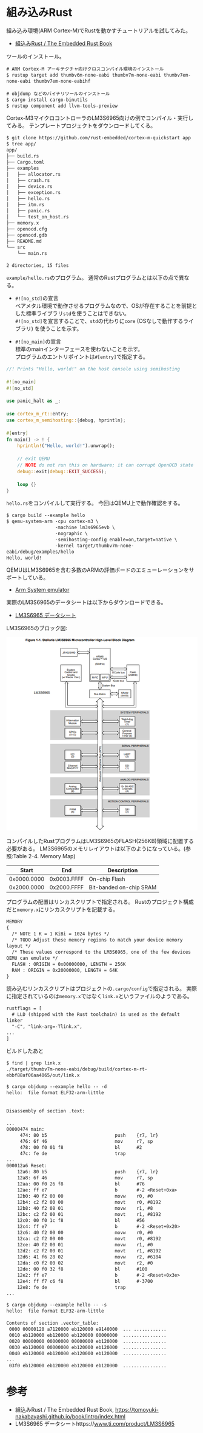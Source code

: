 # 組み込みRust

組み込み環境(ARM Cortex-M)でRustを動かすチュートリアルを試してみた。

- [組込みRust / The Embedded Rust Book](https://tomoyuki-nakabayashi.github.io/book/intro/index.html)

ツールのインストール。

```
# ARM Cortex-M アーキテクチャ向けクロスコンパイル環境のインストール
$ rustup target add thumbv6m-none-eabi thumbv7m-none-eabi thumbv7em-none-eabi thumbv7em-none-eabihf

# objdump などのバイナリツールのインストール
$ cargo install cargo-binutils
$ rustup component add llvm-tools-preview
```

Cortex-M3マイクロコントローラのLM3S6965向けの例でコンパイル・実行してみる。
テンプレートプロジェクトをダウンロードしてくる。

```
$ git clone https://github.com/rust-embedded/cortex-m-quickstart app
$ tree app/
app/
├── build.rs
├── Cargo.toml
├── examples
│   ├── allocator.rs
│   ├── crash.rs
│   ├── device.rs
│   ├── exception.rs
│   ├── hello.rs
│   ├── itm.rs
│   ├── panic.rs
│   └── test_on_host.rs
├── memory.x
├── openocd.cfg
├── openocd.gdb
├── README.md
└── src
    └── main.rs

2 directories, 15 files
```

`example/hello.rs`のプログラム。
通常のRustプログラムとは以下の点で異なる。

- `#![no_std]`の宣言\
ベアメタル環境で動作させるプログラムなので、OSが存在することを前提とした標準ライブラリ`std`を使うことはできない。\
`#![no_std]`を宣言することで、`std`の代わりに`core` (OSなしで動作するライブラリ) を使うことを示す。

- `#![no_main]`の宣言\
標準のmainインターフェースを使わないことを示す。\
プログラムのエントリポイントは`#[entry]`で指定する。

```rust
//! Prints "Hello, world!" on the host console using semihosting

#![no_main]
#![no_std]

use panic_halt as _;

use cortex_m_rt::entry;
use cortex_m_semihosting::{debug, hprintln};

#[entry]
fn main() -> ! {
    hprintln!("Hello, world!").unwrap();

    // exit QEMU
    // NOTE do not run this on hardware; it can corrupt OpenOCD state
    debug::exit(debug::EXIT_SUCCESS);

    loop {}
}
```

`hello.rs`をコンパイルして実行する。
今回はQEMU上で動作確認をする。

```
$ cargo build --example hello
$ qemu-system-arm -cpu cortex-m3 \
                  -machine lm3s6965evb \
                  -nographic \
                  -semihosting-config enable=on,target=native \
                  -kernel target/thumbv7m-none-eabi/debug/examples/hello
Hello, world!
```

QEMUはLM3S6965を含む多数のARMの評価ボードのエミューレーションをサポートしている。

- [Arm System emulator](https://www.qemu.org/docs/master/system/target-arm.html)

実際のLM3S6965のデータシートは以下からダウンロードできる。

- [LM3S6965 データシート](https://www.ti.com/product/LM3S6965)

LM3S6965のブロック図:

![](./img/LM3S6965.png)

コンパイルしたRustプログラムはLM3S6965のFLASH(256KB)領域に配置する必要がある。
LM3S6965のメモリレイアウトは以下のようになっている。(参照:Table 2-4. Memory Map)

|Start|End|Description|
|----|----|----|
|0x0000.0000|0x0003.FFFF|On-chip Flash|
|0x2000.0000|0x2000.FFFF|Bit-banded on-chip SRAM|

プログラムの配置はリンカスクリプトで指定される。
Rustのプロジェクト構成だと`memory.x`にリンカスクリプトを記載する。

```
MEMORY
{
  /* NOTE 1 K = 1 KiBi = 1024 bytes */
  /* TODO Adjust these memory regions to match your device memory layout */
  /* These values correspond to the LM3S6965, one of the few devices QEMU can emulate */
  FLASH : ORIGIN = 0x00000000, LENGTH = 256K
  RAM : ORIGIN = 0x20000000, LENGTH = 64K
}
```

読み込むリンカスクリプトはプロジェクトの`.cargo/config`で指定される。
実際に指定されているのは`memory.x`ではなく`link.x`というファイルのようである。

```
rustflags = [
  # LLD (shipped with the Rust toolchain) is used as the default linker
  "-C", "link-arg=-Tlink.x",
...
]
```

ビルドしたあと

```
$ find | grep link.x
./target/thumbv7m-none-eabi/debug/build/cortex-m-rt-ebbf88af06aa4065/out/link.x
```


```
$ cargo objdump --example hello -- -d
hello:  file format ELF32-arm-little


Disassembly of section .text:

...
00000474 main:
     474: 80 b5                         push    {r7, lr}
     476: 6f 46                         mov     r7, sp
     478: 00 f0 01 f8                   bl      #2
     47c: fe de                         trap
...
000012a6 Reset:
    12a6: 80 b5                         push    {r7, lr}
    12a8: 6f 46                         mov     r7, sp
    12aa: 00 f0 26 f8                   bl      #76
    12ae: ff e7                         b       #-2 <Reset+0xa>
    12b0: 40 f2 00 00                   movw    r0, #0
    12b4: c2 f2 00 00                   movt    r0, #8192
    12b8: 40 f2 08 01                   movw    r1, #8
    12bc: c2 f2 00 01                   movt    r1, #8192
    12c0: 00 f0 1c f8                   bl      #56
    12c4: ff e7                         b       #-2 <Reset+0x20>
    12c6: 40 f2 00 00                   movw    r0, #0
    12ca: c2 f2 00 00                   movt    r0, #8192
    12ce: 40 f2 00 01                   movw    r1, #0
    12d2: c2 f2 00 01                   movt    r1, #8192
    12d6: 41 f6 28 02                   movw    r2, #6184
    12da: c0 f2 00 02                   movt    r2, #0
    12de: 00 f0 32 f8                   bl      #100
    12e2: ff e7                         b       #-2 <Reset+0x3e>
    12e4: ff f7 c6 f8                   bl      #-3700
    12e8: fe de                         trap
...
```

```
$ cargo objdump --example hello -- -s
hello:  file format ELF32-arm-little

Contents of section .vector_table:
 0000 00000120 a7120000 eb120000 e9140000  ... ............
 0010 eb120000 eb120000 eb120000 00000000  ................
 0020 00000000 00000000 00000000 eb120000  ................
 0030 eb120000 00000000 eb120000 eb120000  ................
 0040 eb120000 eb120000 eb120000 eb120000  ................
...
 03f0 eb120000 eb120000 eb120000 eb120000  ................
```


# 参考
- 組込みRust / The Embedded Rust Book, https://tomoyuki-nakabayashi.github.io/book/intro/index.html
- LM3S6965 データシートhttps://www.ti.com/product/LM3S6965
